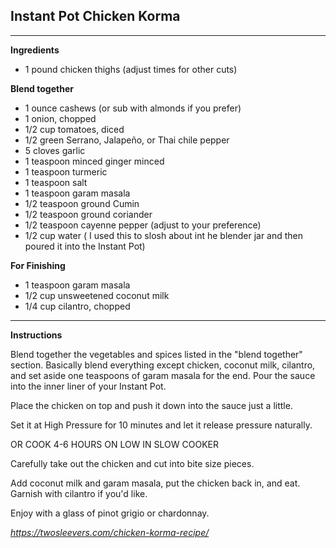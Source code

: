 ## Instant Pot Chicken Korma
---
**Ingredients**
- 1 pound chicken thighs (adjust times for other cuts)

**Blend together**
- 1 ounce cashews (or sub with almonds if you prefer)
- 1 onion, chopped
- 1/2 cup tomatoes, diced
- 1/2 green Serrano, Jalapeño, or Thai chile pepper
- 5 cloves garlic
- 1 teaspoon minced ginger minced
- 1 teaspoon turmeric
- 1 teaspoon salt
- 1 teaspoon garam masala
- 1/2 teaspoon ground Cumin
- 1/2 teaspoon ground coriander
- 1/2 teaspoon cayenne pepper (adjust to your preference)
- 1/2 cup water ( I used this to slosh about int he blender jar and then poured it into the Instant Pot)

**For Finishing**
- 1 teaspoon garam masala
- 1/2 cup unsweetened coconut milk
- 1/4 cup cilantro, chopped


****
**Instructions**

Blend together the vegetables and spices listed in the "blend together" section. Basically blend everything except chicken, coconut milk, cilantro, and set aside one teaspoons of garam masala for the end.
Pour the sauce into the inner liner of your Instant Pot.

Place the chicken on top and push it down into the sauce just a little.

Set it at High Pressure for 10 minutes and let it release pressure naturally.

OR COOK 4-6 HOURS ON LOW IN SLOW COOKER

Carefully take out the chicken and cut into bite size pieces.

Add coconut milk and garam masala, put the chicken back in, and eat.
Garnish with cilantro if you'd like.

Enjoy with a glass of pinot grigio or chardonnay.

*https://twosleevers.com/chicken-korma-recipe/*
